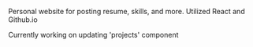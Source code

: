 Personal website for posting resume, skills, and more. Utilized React and Github.io

Currently working on updating 'projects' component
